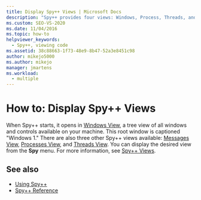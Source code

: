 ```yaml
---
title: Display Spy++ Views | Microsoft Docs
description: "Spy++ provides four views: Windows, Process, Threads, and Messages. See this article for links to information about the views and how to display them."
ms.custom: SEO-VS-2020
ms.date: 11/04/2016
ms.topic: how-to
helpviewer_keywords: 
  - Spy++, viewing code
ms.assetid: 38c88663-1f73-48e9-8b47-52a3e8451c98
author: mikejo5000
ms.author: mikejo
manager: jmartens
ms.workload: 
  - multiple
---
```

# How to: Display Spy++ Views
When Spy++ starts, it opens in [Windows View](../debugger/windows-view.md), a tree view of all windows and controls available on your machine. This root window is captioned "Windows 1." There are also three other Spy++ views available: [Messages View](../debugger/messages-view.md), [Processes View](../debugger/processes-view.md), and [Threads View](../debugger/threads-view.md). You can display the desired view from the **Spy** menu. For more information, see [Spy++ Views](../debugger/spy-increment-views.md).

## See also
- [Using Spy++](../debugger/using-spy-increment.md)
- [Spy++ Reference](../debugger/spy-increment-reference.md)
